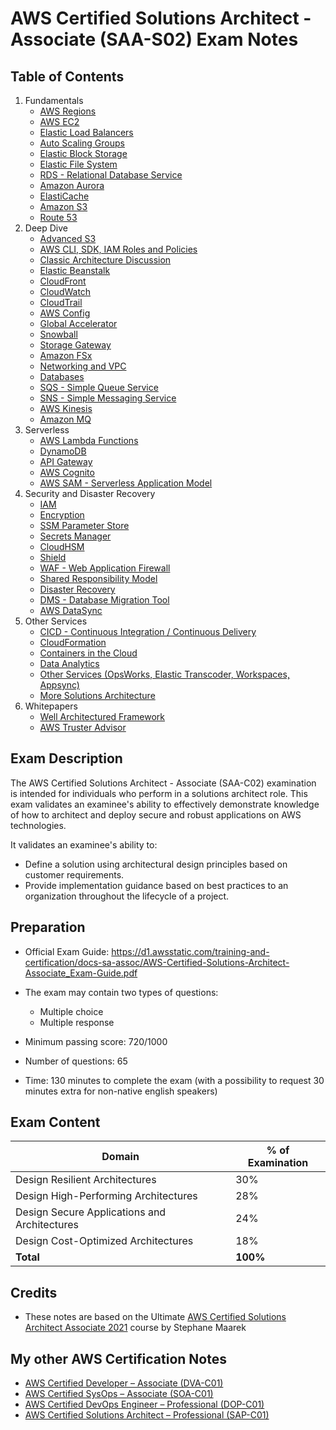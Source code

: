 # AWS Certified Solutions Architect - Associate (SAA-S02) Exam Notes

## Table of Contents

1. Fundamentals
    - [AWS Regions](1-aws-fundamentals/regions.md)
    - [AWS EC2](1-aws-fundamentals/ec2.md)
    - [Elastic Load Balancers](1-aws-fundamentals/elb.md)
    - [Auto Scaling Groups](1-aws-fundamentals/asg.md)
    - [Elastic Block Storage](1-aws-fundamentals/ebs.md)
    - [Elastic File System](1-aws-fundamentals/efs.md)
    - [RDS - Relational Database Service](1-aws-fundamentals/rds.md)
    - [Amazon Aurora](1-aws-fundamentals/aurora.md)
    - [ElastiCache](1-aws-fundamentals/elasticache.md)
    - [Amazon S3](1-aws-fundamentals/s3.md)
    - [Route 53](1-aws-fundamentals/route53.md)
2. Deep Dive
    - [Advanced S3](2-deep-dive/advanced-s3.md)
    - [AWS CLI, SDK, IAM Roles and Policies](2-deep-dive/cli.md)
    - [Classic Architecture Discussion](2-deep-dive/architecture.md)
    - [Elastic Beanstalk](2-deep-dive/beanstalk.md)
    - [CloudFront](2-deep-dive/cloudfront.md)
    - [CloudWatch](2-deep-dive/cloudwatch.md)
    - [CloudTrail](2-deep-dive/cloudtrail.md)
    - [AWS Config](2-deep-dive/config.md)
    - [Global Accelerator](2-deep-dive/global-accelerator.md)
    - [Snowball](2-deep-dive/snowball.md)
    - [Storage Gateway](2-deep-dive/storage-gateway.md)
    - [Amazon FSx](2-deep-dive/fsx.md)
    - [Networking and VPC](2-deep-dive/vpc.md)
    - [Databases](2-deep-dive/databases.md)
    - [SQS - Simple Queue Service](2-deep-dive/sqs.md)
    - [SNS - Simple Messaging Service](2-deep-dive/sns.md)
    - [AWS Kinesis](2-deep-dive/kinesis.md)
    - [Amazon MQ](2-deep-dive/amazon-mq.md)
3. Serverless
    - [AWS Lambda Functions](3-aws-serverless/lambda.md)
    - [DynamoDB](3-aws-serverless/dynamodb.md)
    - [API Gateway](3-aws-serverless/api-gateway.md)
    - [AWS Cognito](3-aws-serverless/cognito.md)
    - [AWS SAM - Serverless Application Model](3-aws-serverless/sam.md)
4. Security and Disaster Recovery
    - [IAM](4-aws-security-and-disaster-recovery/iam.md)
    - [Encryption](4-aws-security-and-disaster-recovery/encryption.md)
    - [SSM Parameter Store](4-aws-security-and-disaster-recovery/ssm.md)
    - [Secrets Manager](4-aws-security-and-disaster-recovery/secrets-manager.md)
    - [CloudHSM](4-aws-security-and-disaster-recovery/cloudhsm.md)
    - [Shield](4-aws-security-and-disaster-recovery/shield.md)
    - [WAF - Web Application Firewall](4-aws-security-and-disaster-recovery/waf.md)
    - [Shared Responsibility Model](4-aws-security-and-disaster-recovery/shared-responsibility-model.md)
    - [Disaster Recovery](4-aws-security-and-disaster-recovery/disaster-recovery.md)
    - [DMS - Database Migration Tool](4-aws-security-and-disaster-recovery/dms.md)
    - [AWS DataSync](4-aws-security-and-disaster-recovery/datasync.md)
5. Other Services
    - [CICD - Continuous Integration / Continuous Delivery](5-other-services/cicd.md)
    - [CloudFormation](5-other-services/cloudformation.md)
    - [Containers in the Cloud](5-other-services/containers.md)
    - [Data Analytics](5-other-services/data-analytics.md)
    - [Other Services (OpsWorks, Elastic Transcoder, Workspaces, Appsync)](5-other-services/other.md)
    - [More Solutions Architecture](5-other-services/more-solutions-architecture.md)
6. Whitepapers
    - [Well Architectured Framework](6-whitepapers/well-architectured-framework.md)
    - [AWS Truster Advisor](6-whitepapers/trusted-advisor.md)

## Exam Description

The AWS Certified Solutions Architect - Associate (SAA-C02) examination is intended for individuals who perform in a solutions architect role. This exam validates an examinee's ability to effectively demonstrate knowledge of how to architect and deploy secure and robust applications on AWS technologies.

It validates an examinee's ability to:
- Define a solution using architectural design principles based on customer requirements.
- Provide implementation guidance based on best practices to an organization throughout the lifecycle of a project.

## Preparation

- Official Exam Guide: https://d1.awsstatic.com/training-and-certification/docs-sa-assoc/AWS-Certified-Solutions-Architect-Associate_Exam-Guide.pdf

- The exam may contain two types of questions:
    - Multiple choice
    - Multiple response

- Minimum passing score: 720/1000
- Number of questions: 65
- Time: 130 minutes to complete the exam (with a possibility to request 30 minutes extra for non-native english speakers)

## Exam Content

| **Domain**                                   | **% of Examination** |
|----------------------------------------------|----------------------|
| Design Resilient Architectures               | 30%                  |
| Design High-Performing Architectures         | 28%                  |
| Design Secure Applications and Architectures | 24%                  |
| Design Cost-Optimized Architectures          | 18%                  |
| **Total**                                    | **100%**             |

## Credits

- These notes are based on the Ultimate [AWS Certified Solutions Architect Associate 2021](https://www.udemy.com/course/aws-certified-solutions-architect-associate-saa-c02/) course by Stephane Maarek

## My other AWS Certification Notes

- [AWS Certified Developer – Associate (DVA-C01)](https://github.com/Ernyoke/certified-aws-developer-associate-notes)
- [AWS Certified SysOps – Associate (SOA-C01)](https://github.com/Ernyoke/certified-aws-sysops-associate)
- [AWS Certified DevOps Engineer – Professional (DOP-C01)](https://github.com/Ernyoke/certified-aws-devops-professional)
- [AWS Certified Solutions Architect – Professional (SAP-C01)](https://github.com/Ernyoke/certified-aws-solutions-architect-professional)
